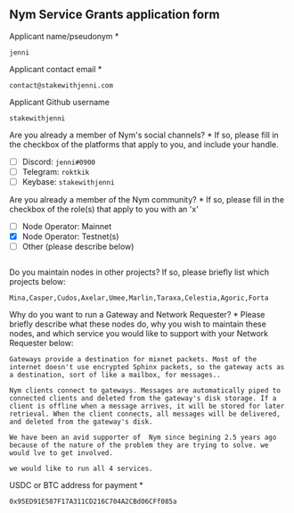 Nym Service Grants application form 
------------------------------------

Applicant name/pseudonym *
```
jenni
```

Applicant contact email *
```
contact@stakewithjenni.com
```

Applicant Github username
```
stakewithjenni
```

Are you already a member of Nym's social channels? * 
If so, please fill in the checkbox of the platforms that apply to you, and include your handle. 
- [ ] Discord: `jenni#0900`
- [ ] Telegram: `roktkik`
- [ ] Keybase: `stakewithjenni`

Are you already a member of the Nym community? * 
If so, please fill in the checkbox of the role(s) that apply to you with an 'x' 
- [ ] Node Operator: Mainnet 
- [x] Node Operator: Testnet(s)
- [ ] Other (please describe below)
```
```

Do you maintain nodes in other projects? 
If so, please briefly list which projects below: 
```
Mina,Casper,Cudos,Axelar,Umee,Marlin,Taraxa,Celestia,Agoric,Forta
```

Why do you want to run a Gateway and Network Requester? * 
Please briefly describe what these nodes do, why you wish to maintain these nodes, and which service you would like to support with your Network Requester below: 
```
Gateways provide a destination for mixnet packets. Most of the internet doesn't use encrypted Sphinx packets, so the gateway acts as a destination, sort of like a mailbox, for messages..

Nym clients connect to gateways. Messages are automatically piped to connected clients and deleted from the gateway's disk storage. If a client is offline when a message arrives, it will be stored for later retrieval. When the client connects, all messages will be delivered, and deleted from the gateway's disk.

We have been an avid supporter of  Nym since begining 2.5 years ago because of the nature of the problem they are trying to solve. we would lve to get involved.

we would like to run all 4 services. 
```

USDC or BTC address for payment * 
```
0x95ED91E587F17A311CD216C704A2CBd06CFf085a
```
